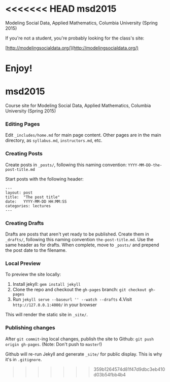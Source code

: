 <<<<<<< HEAD
msd2015
=======

Modeling Social Data, Applied Mathematics, Columbia University (Spring 2015)

If you're not a student, you're probably looking for the class's site:

[http://modelingsocialdata.org/](http://modelingsocialdata.org/)

Enjoy!
=======
# msd2015
Course site for Modeling Social Data, Applied Mathematics, Columbia University (Spring 2015)

### Editing Pages
Edit ``_includes/home.md`` for main page content. Other pages are in the main directory, as ``syllabus.md``, ``instructors.md``, etc.

### Creating Posts
Create posts in ``_posts/``, following this naming convention: ``YYYY-MM-DD-the-post-title.md``

Start posts with the following header:

    ---
    layout: post
    title:  "The post title"
    date:   YYYY-MM-DD HH:MM:SS
    categories: lectures
    ---

### Creating Drafts
Drafts are posts that aren't yet ready to be published.
Create them in ``_drafts/``, following this naming convention ``the-post-title.md``.
Use the same header as for drafts.
When complete, move to ``_posts/`` and prepend the post date to the filename.

### Local Preview
To preview the site locally:

  1. Install jekyll: ``gem install jekyll``
  2. Clone the repo and checkout the ``gh-pages`` branch: ``git checkout gh-pages``
  3. Run ``jekyll serve --baseurl '' --watch --drafts``
  4.Visit ``http://127.0.0.1:4000/`` in your browser

This will render the static site in ``_site/``.

### Publishing changes
After ``git commit``-ing local changes, publish the site to Github: ``git push origin gh-pages``. (Note: Don't push to ``master``!)

Github will re-run Jekyll and generate ``_site/`` for public display. This is why it's in ``.gitignore``.
>>>>>>> 359b1264574d81f47d9dbc3eb410d03b54fbb4b4
